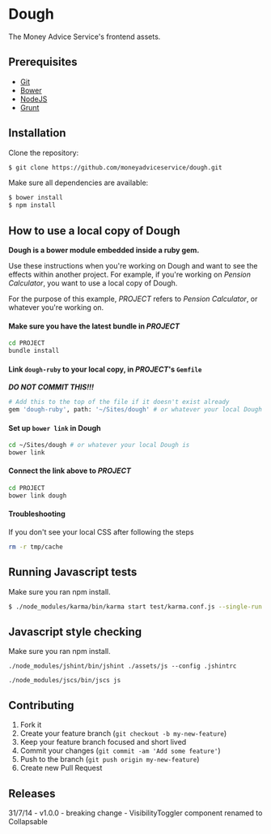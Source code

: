 # Dough

The Money Advice Service's frontend assets.


## Prerequisites

* [Git]
* [Bower]
* [NodeJS]
* [Grunt]

## Installation

Clone the repository:

```sh
$ git clone https://github.com/moneyadviceservice/dough.git
```

Make sure all dependencies are available:

```sh
$ bower install
$ npm install
```

## How to use a local copy of Dough

**Dough is a bower module embedded inside a ruby gem.**

Use these instructions when you're working on Dough and want to
see the effects within another project. For example, if you're working on _Pension Calculator_,
you want to use a local copy of Dough.

For the purpose of this example, _PROJECT_ refers to _Pension Calculator_, or whatever you're working on.

#### Make sure you have the latest bundle in _PROJECT_

```sh
cd PROJECT
bundle install
```

#### Link `dough-ruby` to your local copy, in _PROJECT_'s `Gemfile`

***DO NOT COMMIT THIS!!!***

```sh
# Add this to the top of the file if it doesn't exist already
gem 'dough-ruby', path: '~/Sites/dough' # or whatever your local Dough is
```

#### Set up `bower link` in Dough

```sh
cd ~/Sites/dough # or whatever your local Dough is
bower link
```

#### Connect the link above to _PROJECT_

```sh
cd PROJECT
bower link dough
```

#### Troubleshooting

If you don't see your local CSS after following the steps

```sh
rm -r tmp/cache
```

## Running Javascript tests

Make sure you ran npm install.

```sh
$ ./node_modules/karma/bin/karma start test/karma.conf.js --single-run
```

## Javascript style checking

Make sure you ran npm install.
```
./node_modules/jshint/bin/jshint ./assets/js --config .jshintrc
```

```
./node_modules/jscs/bin/jscs js
```

## Contributing

1. Fork it
2. Create your feature branch (`git checkout -b my-new-feature`)
3. Keep your feature branch focused and short lived
4. Commit your changes (`git commit -am 'Add some feature'`)
5. Push to the branch (`git push origin my-new-feature`)
6. Create new Pull Request


[bower]: http://bower.io
[git]: http://git-scm.com
[nodejs]: http://nodejs.org/
[grunt]: http://gruntjs.com/getting-started

## Releases
31/7/14 - v1.0.0 - breaking change - VisibilityToggler component renamed to Collapsable
